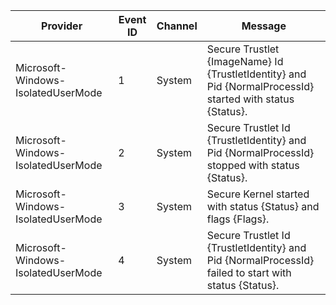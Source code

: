 Provider                            |  Event ID  |  Channel  |  Message
------------------------------------|------------|-----------|-----------------------------------------------------------------------------------------------------------
Microsoft-Windows-IsolatedUserMode  |  1         |  System   |  Secure Trustlet {ImageName} Id {TrustletIdentity} and Pid {NormalProcessId} started with status {Status}.
Microsoft-Windows-IsolatedUserMode  |  2         |  System   |  Secure Trustlet Id {TrustletIdentity} and Pid {NormalProcessId} stopped with status {Status}.
Microsoft-Windows-IsolatedUserMode  |  3         |  System   |  Secure Kernel started with status {Status} and flags {Flags}.
Microsoft-Windows-IsolatedUserMode  |  4         |  System   |  Secure Trustlet Id {TrustletIdentity} and Pid {NormalProcessId} failed to start with status {Status}.